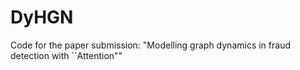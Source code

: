 # DyHGN
Code for the paper submission: "Modelling graph dynamics in fraud detection with ``Attention""
